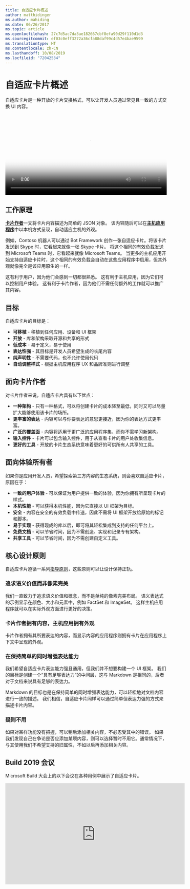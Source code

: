 ```yaml
---
title: 自适应卡片概述
author: matthidinger
ms.author: mahiding
ms.date: 06/26/2017
ms.topic: article
ms.openlocfilehash: 27c7d5ac7da3ae182667cbf8efa90d29f110d1d3
ms.sourcegitcommit: ef03c0eff3272a36cfa88daf99c4d57e4bae9599
ms.translationtype: HT
ms.contentlocale: zh-CN
ms.lasthandoff: 10/08/2019
ms.locfileid: "72042534"
---
```

# <a name="adaptive-cards-overview"></a>自适应卡片概述 

自适应卡片是一种开放的卡片交换格式，可以让开发人员通过常见且一致的方式交换 UI 内容。

<video controls width="100%" poster="./content/videoposter.png">
    <source src="https://adaptivecardsblob.blob.core.windows.net/assets/AdaptiveCardsOverviewVideo.mp4" type="video/mp4">
</video>

## <a name="how-they-work"></a>工作原理

[**卡片作者**](authoring-cards/getting-started.md)一文将卡片内容描述为简单的 JSON 对象。 该内容随后可以在[**主机应用程序**](rendering-cards/getting-started.md)中以本机方式呈现，自动适应主机的外观。

例如，Contoso 机器人可以通过 Bot Framework 创作一张自适应卡片。将该卡片发送到 Skype 时，它看起来就像一张 Skype 卡片。 将这个相同的有效负载发送到 Microsoft Teams 时，它看起来就像 Microsoft Teams。 当更多的主机应用开始支持自适应卡片时，这个相同的有效负载会自动在这些应用程序中启用，但其外观就像完全是该应用原生的一样。

这有利于用户，因为他们会感到一切都很熟悉。 这有利于主机应用，因为它们可以控制用户体验。 这有利于卡片作者，因为他们不需任何额外的工作就可以推广其内容。

## <a name="goals"></a>目标 

自适应卡片的目标是：

* **可移植** - 移植到任何应用、设备和 UI 框架
* **开放** - 库和架构采取开源和共享的形式
* **低成本** - 易于定义，易于使用
* **表达性强** - 其目标是开发人员希望生成的长尾内容
* **纯声明性** - 不需要代码，也不允许使用代码
* **自动调整样式** - 根据主机应用程序 UX 和品牌准则进行调整

## <a name="for-card-authors"></a>面向卡片作者
对卡片作者来说，自适应卡片具有以下优点：

* **一种架构** - 只有一种格式，可以将创建卡片的成本降至最低，同时又可以尽量扩大能够使用该卡片的场所。
* **更丰富的表达** - 内容可以与你要表达的意思更接近，因为你的表达方式更丰富。
* **广泛的覆盖面** - 内容将适用于更广泛的应用程序集，而你不需学习新架构。
* **输入控件** - 卡片可以包含输入控件，用于从查看卡片的用户处收集信息。
* **更好的工具** - 开放的卡片生态系统意味着更好的可供所有人共享的工具。

## <a name="for-experience-owners"></a>面向体验所有者
如果你是应用开发人员，希望探索第三方内容的生态系统，则会喜欢自适应卡片，原因在于：

* **一致的用户体验** - 可以保证为用户提供一致的体验，因为你拥有所呈现卡片的样式。
* **本机性能** - 可以获得本机性能，因为它直接以 UI 框架为目标。
* **安全** - 内容在安全的有效负载中传送，因此不需将 UI 框架开放给原始的标记和脚本。
* **易于实现** - 获得现成的库以后，即可将其轻松集成到支持的任何平台上。 
* **免费文档** - 可以节省时间，因为不需创造、实现和记录专有架构。
* **共享工具** - 可以节省时间，因为不需创建自定义工具。

## <a name="core-design-principles"></a>核心设计原则 

自适应卡片遵循一系列[指导原则](resources/principles.md)，这些原则可以让设计保持正轨。 

### <a name="semantic-instead-of-pixel-perfect"></a>追求语义价值而非像素完美
我们一直致力于追求语义价值和概念，而不是单纯的像素完美布局。 语义表达式的示例显示在颜色、大小和元素中，例如 FactSet 和 ImageSet。 这样主机应用程序就可以在实际外观方面进行更好的决策。

### <a name="card-authors-own-the-content-host-app-owns-the-look-and-feel"></a>卡片作者拥有内容，主机应用拥有外观
卡片作者拥有其所要表达的内容，而显示内容的应用程序则拥有卡片在应用程序上下文中呈现的外观。

### <a name="keep-it-simple-but-expressive"></a>在保持简单的同时增强表达能力
我们希望自适应卡片表达能力强且通用，但我们并不想要构建一个 UI 框架。  我们的目标是创建一个“具有足够表达力”的中间层，这与 Markdown 是相同的，后者对于文档来说具有足够的表达力。

Markdown 的目标也是在保持简单的同时增强表达能力，可以轻松地对文档内容进行一致的描述。  我们相信，自适应卡片同样可以通过简单但表达力强的方式来描述卡片内容。

### <a name="when-in-doubt-keep-it-out"></a>疑则不用
如果对某样功能没有把握，可以稍后添加相关内容，不必忍受其中的错误。 如果我们发现自己在争论是否应添加某项内容，则可以选择暂时不用它。通常情况下，与其使用我们不希望支持的旧属性，不如以后再添加相关内容。


## <a name="build-2019-session"></a>Build 2019 会议

Microsoft Build 大会上的以下会议在各种用例中展示了自适应卡片。 

<iframe width="560" height="315" src="https://www.youtube.com/embed/wT1yFr_j6IM" frameborder="0" allow="accelerometer; autoplay; encrypted-media; gyroscope; picture-in-picture" allowfullscreen></iframe>
